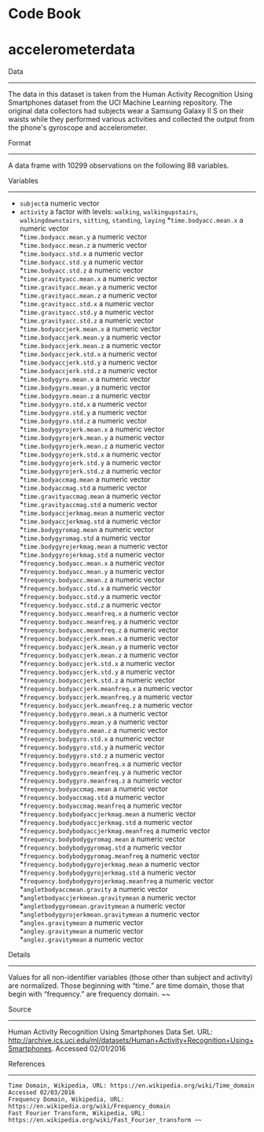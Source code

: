 Code Book
==========

accelerometerdata
==================


Data
____
 The data in this dataset is taken from the Human Activity Recognition Using Smartphones dataset from the UCI Machine Learning repository.  The original data collectors had subjects wear a Samsung Galaxy II S on their waists while they performed various activities and collected the output from the phone's gyroscope and accelerometer.
  
    
Format
_______
  A data frame with 10299 observations on the following 88 variables.
  
    
Variables
_________
* `subject`a numeric vector    
* `activity` a factor with levels: `walking`, `walkingupstairs`, `walkingdownstairs`, `sitting`, `standing`, `laying`
*`time.bodyacc.mean.x` a numeric vector    
*`time.bodyacc.mean.y` a numeric vector    
*`time.bodyacc.mean.z` a numeric vector    
*`time.bodyacc.std.x` a numeric vector    
*`time.bodyacc.std.y` a numeric vector    
*`time.bodyacc.std.z` a numeric vector    
*`time.gravityacc.mean.x` a numeric vector    
*`time.gravityacc.mean.y` a numeric vector    
*`time.gravityacc.mean.z` a numeric vector    
*`time.gravityacc.std.x` a numeric vector    
*`time.gravityacc.std.y` a numeric vector    
*`time.gravityacc.std.z` a numeric vector    
*`time.bodyaccjerk.mean.x` a numeric vector    
*`time.bodyaccjerk.mean.y` a numeric vector    
*`time.bodyaccjerk.mean.z` a numeric vector    
*`time.bodyaccjerk.std.x` a numeric vector    
*`time.bodyaccjerk.std.y` a numeric vector    
*`time.bodyaccjerk.std.z` a numeric vector    
*`time.bodygyro.mean.x` a numeric vector    
*`time.bodygyro.mean.y` a numeric vector    
*`time.bodygyro.mean.z` a numeric vector    
*`time.bodygyro.std.x` a numeric vector    
*`time.bodygyro.std.y` a numeric vector    
*`time.bodygyro.std.z` a numeric vector    
*`time.bodygyrojerk.mean.x` a numeric vector    
*`time.bodygyrojerk.mean.y` a numeric vector    
*`time.bodygyrojerk.mean.z` a numeric vector    
*`time.bodygyrojerk.std.x` a numeric vector    
*`time.bodygyrojerk.std.y` a numeric vector    
*`time.bodygyrojerk.std.z` a numeric vector    
*`time.bodyaccmag.mean` a numeric vector    
*`time.bodyaccmag.std` a numeric vector    
*`time.gravityaccmag.mean` a numeric vector    
*`time.gravityaccmag.std` a numeric vector    
*`time.bodyaccjerkmag.mean` a numeric vector    
*`time.bodyaccjerkmag.std` a numeric vector    
*`time.bodygyromag.mean` a numeric vector    
*`time.bodygyromag.std` a numeric vector    
*`time.bodygyrojerkmag.mean` a numeric vector    
*`time.bodygyrojerkmag.std` a numeric vector    
*`frequency.bodyacc.mean.x` a numeric vector    
*`frequency.bodyacc.mean.y` a numeric vector    
*`frequency.bodyacc.mean.z` a numeric vector    
*`frequency.bodyacc.std.x` a numeric vector     
*`frequency.bodyacc.std.y` a numeric vector    
*`frequency.bodyacc.std.z` a numeric vector    
*`frequency.bodyacc.meanfreq.x` a numeric vector    
*`frequency.bodyacc.meanfreq.y` a numeric vector    
*`frequency.bodyacc.meanfreq.z` a numeric vector    
*`frequency.bodyaccjerk.mean.x` a numeric vector    
*`frequency.bodyaccjerk.mean.y` a numeric vector    
*`frequency.bodyaccjerk.mean.z` a numeric vector    
*`frequency.bodyaccjerk.std.x` a numeric vector    
*`frequency.bodyaccjerk.std.y` a numeric vector    
*`frequency.bodyaccjerk.std.z` a numeric vector    
*`frequency.bodyaccjerk.meanfreq.x` a numeric vector    
*`frequency.bodyaccjerk.meanfreq.y` a numeric vector    
*`frequency.bodyaccjerk.meanfreq.z` a numeric vector    
*`frequency.bodygyro.mean.x` a numeric vector    
*`frequency.bodygyro.mean.y` a numeric vector    
*`frequency.bodygyro.mean.z` a numeric vector    
*`frequency.bodygyro.std.x` a numeric vector    
*`frequency.bodygyro.std.y` a numeric vector    
*`frequency.bodygyro.std.z` a numeric vector    
*`frequency.bodygyro.meanfreq.x` a numeric vector    
*`frequency.bodygyro.meanfreq.y` a numeric vector    
*`frequency.bodygyro.meanfreq.z` a numeric vector    
*`frequency.bodyaccmag.mean` a numeric vector    
*`frequency.bodyaccmag.std` a numeric vector    
*`frequency.bodyaccmag.meanfreq` a numeric vector    
*`frequency.bodybodyaccjerkmag.mean` a numeric vector    
*`frequency.bodybodyaccjerkmag.std` a numeric vector    
*`frequency.bodybodyaccjerkmag.meanfreq` a numeric vector    
*`frequency.bodybodygyromag.mean` a numeric vector    
*`frequency.bodybodygyromag.std` a numeric vector    
*`frequency.bodybodygyromag.meanfreq` a numeric vector    
*`frequency.bodybodygyrojerkmag.mean` a numeric vector    
*`frequency.bodybodygyrojerkmag.std` a numeric vector    
*`frequency.bodybodygyrojerkmag.meanfreq` a numeric vector    
*`angletbodyaccmean.gravity` a numeric vector    
*`angletbodyaccjerkmean.gravitymean` a numeric vector    
*`angletbodygyromean.gravitymean` a numeric vector    
*`angletbodygyrojerkmean.gravitymean` a numeric vector    
*`anglex.gravitymean` a numeric vector    
*`angley.gravitymean` a numeric vector    
*`anglez.gravitymean` a numeric vector    
 
Details
________
Values for all non-identifier variables (those other than subject and activity) are normalized.  Those beginning with “time.” are time domain, those that begin with “frequency.” are frequency domain. ~~

Source
______
Human Activity Recognition Using Smartphones Data Set. URL: http://archive.ics.uci.edu/ml/datasets/Human+Activity+Recognition+Using+Smartphones. Accessed 02/01/2016

References
__________
    Time Domain, Wikipedia, URL: https://en.wikipedia.org/wiki/Time_domain Accessed 02/03/2016
	Frequency Domain, Wikipedia, URL: https://en.wikipedia.org/wiki/Frequency_domain
	Fast Fourier Transform, Wikipedia, URL: https://en.wikipedia.org/wiki/Fast_Fourier_transform ~~
